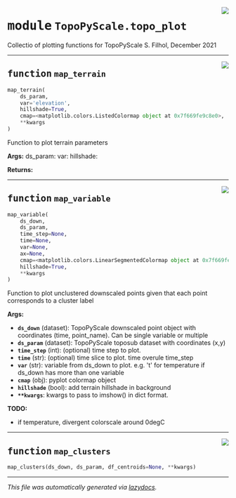<!-- markdownlint-disable -->

<a href="https://github.com/ArcticSnow/TopoPyScale/TopoPyScale/topo_plot.py#L0"><img align="right" style="float:right;" src="https://img.shields.io/badge/-source-cccccc?style=flat-square"></a>

# <kbd>module</kbd> `TopoPyScale.topo_plot`
Collectio of plotting functions for TopoPyScale S. Filhol, December 2021 


---

<a href="https://github.com/ArcticSnow/TopoPyScale/TopoPyScale/topo_plot.py#L12"><img align="right" style="float:right;" src="https://img.shields.io/badge/-source-cccccc?style=flat-square"></a>

## <kbd>function</kbd> `map_terrain`

```python
map_terrain(
    ds_param,
    var='elevation',
    hillshade=True,
    cmap=<matplotlib.colors.ListedColormap object at 0x7f669fe9c8e0>,
    **kwargs
)
```

Function to plot terrain parameters 



**Args:**
  ds_param:  var:  hillshade: 



**Returns:**
 


---

<a href="https://github.com/ArcticSnow/TopoPyScale/TopoPyScale/topo_plot.py#L50"><img align="right" style="float:right;" src="https://img.shields.io/badge/-source-cccccc?style=flat-square"></a>

## <kbd>function</kbd> `map_variable`

```python
map_variable(
    ds_down,
    ds_param,
    time_step=None,
    time=None,
    var=None,
    ax=None,
    cmap=<matplotlib.colors.LinearSegmentedColormap object at 0x7f669feaad90>,
    hillshade=True,
    **kwargs
)
```

Function to plot unclustered downscaled points given that each point corresponds to a cluster label 



**Args:**
 
 - <b>`ds_down`</b> (dataset):  TopoPyScale downscaled point object with coordinates (time, point_name). Can be single variable or multiple 
 - <b>`ds_param`</b> (dataset):  TopoPyScale toposub dataset with coordinates (x,y) 
 - <b>`time_step`</b> (int):  (optional) time step to plot. 
 - <b>`time`</b> (str):  (optional) time slice to plot. time overule time_step 
 - <b>`var`</b> (str):  variable from ds_down to plot. e.g. 't' for temperature if ds_down has more than one variable 
 - <b>`cmap`</b> (obj):  pyplot colormap object 
 - <b>`hillshade`</b> (bool):  add terrain hillshade in background 
 - <b>`**kwargs`</b>:  kwargs to pass to imshow() in dict format. 



**TODO:**
 
- if temperature, divergent colorscale around 0degC 


---

<a href="https://github.com/ArcticSnow/TopoPyScale/TopoPyScale/topo_plot.py#L109"><img align="right" style="float:right;" src="https://img.shields.io/badge/-source-cccccc?style=flat-square"></a>

## <kbd>function</kbd> `map_clusters`

```python
map_clusters(ds_down, ds_param, df_centroids=None, **kwargs)
```








---

_This file was automatically generated via [lazydocs](https://github.com/ml-tooling/lazydocs)._
